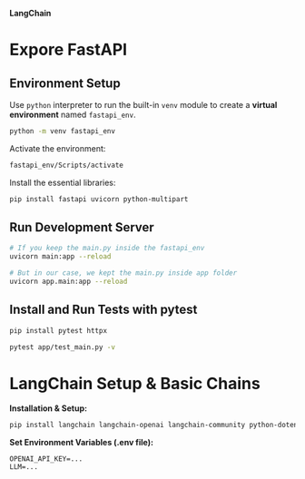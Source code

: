 **LangChain**

# Expore FastAPI

## Environment Setup

Use `python` interpreter to run the built-in `venv` module to create a **virtual
environment** named `fastapi_env`.

```sh
python -m venv fastapi_env
```

Activate the environment:

```sh
fastapi_env/Scripts/activate
```

Install the essential libraries:

```sh
pip install fastapi uvicorn python-multipart
```

## Run Development Server

```sh
# If you keep the main.py inside the fastapi_env
uvicorn main:app --reload

# But in our case, we kept the main.py inside app folder
uvicorn app.main:app --reload
```

## Install and Run Tests with pytest

```sh
pip install pytest httpx
```

```sh
pytest app/test_main.py -v
```

# LangChain Setup & Basic Chains

**Installation & Setup:**

```sh
pip install langchain langchain-openai langchain-community python-dotenv
```

**Set Environment Variables (.env file):**

```
OPENAI_API_KEY=...
LLM=...
```
